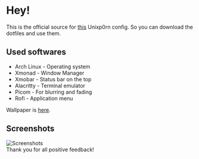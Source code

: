 # Hey!
This is the official source for [this]("https://www.reddit.com/r/unixporn/comments/xahp1y/xmonad_minimalist_chinese_style_with_rofi_picom/") Unixp0rn config.
So you can download the dotfiles and use them.

## Used softwares
- Arch Linux - Operating system
- Xmonad - Window Manager
- Xmobar - Status bar on the top
- Alacritty - Terminal emulator
- Picom - For blurring and fading
- Rofi - Application menu

Wallpaper is [here](https://unsplash.com/photos/bAzDhilQFsA).

## Screenshots
![Screenshots](https://preview.redd.it/veifyluh2zm91.png?width=640&crop=smart&auto=webp&s=9a7264786af37ebba3c4ecbead29460900bca12b)
<br>
Thank you for all positive feedback!


